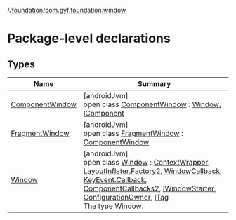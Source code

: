 //[foundation](../../index.md)/[com.gyf.foundation.window](index.md)

# Package-level declarations

## Types

| Name | Summary |
|---|---|
| [ComponentWindow](-component-window/index.md) | [androidJvm]<br>open class [ComponentWindow](-component-window/index.md) : [Window](-window/index.md), [IComponent](../com.gyf.foundation.window.delegate/-i-component/index.md) |
| [FragmentWindow](-fragment-window/index.md) | [androidJvm]<br>open class [FragmentWindow](-fragment-window/index.md) : [ComponentWindow](-component-window/index.md) |
| [Window](-window/index.md) | [androidJvm]<br>open class [Window](-window/index.md) : [ContextWrapper](https://developer.android.com/reference/kotlin/android/content/ContextWrapper.html), [LayoutInflater.Factory2](https://developer.android.com/reference/kotlin/android/view/LayoutInflater.Factory2.html), [WindowCallback](../com.gyf.foundation.window.callback/-window-callback/index.md), [KeyEvent.Callback](https://developer.android.com/reference/kotlin/android/view/KeyEvent.Callback.html), [ComponentCallbacks2](https://developer.android.com/reference/kotlin/android/content/ComponentCallbacks2.html), [IWindowStarter](../com.gyf.foundation.window.intent/-i-window-starter/index.md), [ConfigurationOwner](../com.gyf.foundation.ext.configuration/-configuration-owner/index.md), [ITag](../com.gyf.foundation.ext.log/-i-tag/index.md)<br>The type Window. |